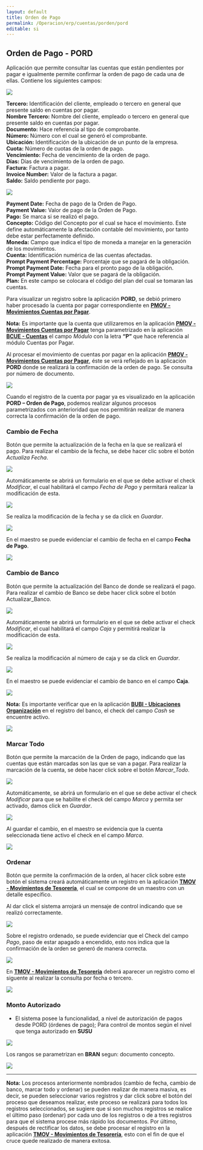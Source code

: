 ```yaml
---
layout: default
title: Orden de Pago
permalink: /Operacion/erp/cuentas/porden/pord
editable: si
---
```


## Orden de Pago - PORD

Aplicación que permite consultar las cuentas que están pendientes por pagar e igualmente permite confirmar la orden de pago de cada una de ellas. Contiene los siguientes campos:


![](PORD1.png)


**Tercero:** Identificación del cliente, empleado o  tercero en general que presente saldo en cuentas por pagar.  
**Nombre Tercero:** Nombre del cliente, empleado o  tercero en general que presente saldo en cuentas por pagar.  
**Documento:** Hace referencia al tipo de comprobante.  
**Número:** Número con el cual se generó el comprobante.  
**Ubicación:** Identificación de la ubicación de un punto de la empresa.  
**Cuota:** Número de cuotas de la orden de pago.  
**Vencimiento:** Fecha de vencimiento de la orden de pago.  
**Días:** Días de vencimiento de la orden de pago.  
**Factura:** Factura a pagar.  
**Invoice Number:** Valor de la factura a pagar.  
**Saldo:** Saldo pendiente por pago. 

![](PORD2.png)





**Payment Date:** Fecha de pago de la Orden de Pago.  
**Payment Value:** Valor de pago de la Orden de Pago.  
**Pago:** Se marca si se realizó el pago.  
**Concepto:** Código del Concepto por el cual se hace el movimiento. Este define automáticamente la afectación contable del movimiento, por tanto debe estar perfectamente definido.  
**Moneda:** Campo que indica el tipo de moneda a manejar en la generación de los movimientos.  
**Cuenta:** Identificación numérica de las cuentas afectadas.  
**Prompt Payment Percentage:** Porcentaje que se pagará de la obligación.  
**Prompt Payment Date:** Fecha para el pronto pago de la obligación.  
**Prompt Payment Value:** Valor que se pagará de la obligación.  
**Plan:** En este campo se colocara el código del plan del cual se tomaran las cuentas.  


Para visualizar un registro sobre la aplicación **PORD**, se debió primero haber procesado la cuenta por pagar correspondiente en [**PMOV - Movimientos Cuentas por Pagar**](https://github.com/OasisCom/Docs/blob/master/Operacion/erp/cuentas/pmovimient/pmov.md).  


**Nota:** Es importante que la cuenta que utilizaremos en la aplicación [**PMOV - Movimientos Cuentas por Pagar**](https://github.com/OasisCom/Docs/blob/master/Operacion/erp/cuentas/pmovimient/pmov.md)  tenga parametrizado en la aplicación [**BCUE - Cuentas**]() el campo _Módulo_ con la letra **“P”** que hace referencia al módulo Cuentas por Pagar.  


Al procesar el movimiento de cuentas por pagar en la aplicación [**PMOV - Movimientos Cuentas por Pagar**](https://github.com/OasisCom/Docs/blob/master/Operacion/erp/cuentas/pmovimient/pmov.md), éste se verá reflejado en la aplicación **PORD** donde se realizará la confirmación de la orden de pago. Se consulta por número de documento.  


![](PORD3.png)


Cuando el registro de la cuenta por pagar ya es visualizado en la aplicación **PORD –  Orden de Pago**, podemos realizar algunos procesos parametrizados con anterioridad que nos permitirán realizar de manera correcta la confirmación de la orden de pago.  


### Cambio de Fecha


Botón que permite la actualización de la fecha en la que se realizará el pago. Para realizar el cambio de la fecha, se debe hacer clic sobre el botón _Actualiza Fecha_.  


![](PORD4.png)


Automáticamente se abrirá un formulario en el que se debe activar el check _Modificar_, el cual habilitará el campo _Fecha de Pago_ y permitará realizar la modificación de esta.  


![](PORD5.png)


Se realiza la modificación de la fecha y se da click en _Guardar_.  


![](PORD6.png)


En el maestro se puede evidenciar el cambio de fecha en el campo **Fecha de Pago**.


![](PORD7.png)


### Cambio de Banco


Botón que permite la actualización del Banco de donde se realizará el pago. Para realizar el cambio de Banco se debe hacer click sobre el botón Actualizar_Banco.  


![](PORD8.png)


Automáticamente se abrirá un formulario en el que se debe activar el check _Modificar_, el cual habilitará el campo _Caja_ y permitirá realizar la modificación de esta.  


![](PORD9.png)


Se realiza la modificación al número de caja y se da click en _Guardar_.  


![](PORD10.png)


En el maestro se puede evidenciar el cambio de banco en el campo **Caja**.  


![](PORD11.png)


**Nota:** Es importante verificar que en la aplicación [**BUBI - Ubicaciones Organización**](https://github.com/OasisCom/Docs/blob/master/Operacion/common/borgan/bubi.md) en el registro del banco, el check del campo _Cash_ se encuentre activo.  


![](BUBI1.png)


### Marcar Todo


Botón que permite la marcación de la Orden de pago, indicando que las cuentas que están marcadas son las que se van a pagar. Para realizar la marcación de la cuenta, se debe hacer click sobre el botón _Marcar_Todo_.  


![](PORD12.png)


Automáticamente, se abrirá un formulario en el que se debe activar el check _Modificar_ para que se habilite el check del campo _Marca_ y permita ser activado, damos click en _Guardar_.  


![](PORD13.png)


Al guardar el cambio, en el maestro se evidencia que la cuenta seleccionada tiene activo el check en el campo _Marca_.  


![](PORD14.png)


### Ordenar


Botón que permite la confirmación de la orden, al hacer click sobre este botón el sistema creará automáticamente un registro en la aplicación [**TMOV - Movimientos de Tesorería**](https://github.com/OasisCom/Docs/blob/master/Operacion/erp/tesoreria/tmovimient/tmov.md), el cual se compone de un maestro con un detalle específico.  


Al dar click el sistema arrojará un mensaje de control indicando que se realizó correctamente.  


![](PORD15.png)


Sobre el registro ordenado, se puede evidenciar que el Check del campo _Pago_, paso de estar apagado a encendido, esto nos indica que la confirmación de la orden se generó de manera correcta.  


![](PORD16.png)


En  [**TMOV - Movimientos de Tesorería**](https://github.com/OasisCom/Docs/blob/master/Operacion/erp/tesoreria/tmovimient/tmov.md) deberá aparecer un registro como el siguente al realizar la consulta por fecha o tercero.  


![](PORD17.png)

### Monto Autorizado

* El sistema posee la funcionalidad, a nivel de autorización de pagos desde PORD (órdenes de pago);  Para control de montos según el nivel que tenga autorizado en **SUSU** 

![](PORD19.png)

Los rangos se parametrizan en **BRAN** segun: documento concepto.  

![](PORD20.png)

*************





**Nota:** Los procesos anteriormente nombrados (cambio de fecha, cambio de banco, marcar todo y ordenar) se pueden realizar de manera masiva, es decir, se pueden seleccionar varios registros y dar click sobre el botón del proceso que deseamos realizar, este proceso se realizará para todos los registros seleccionados, se sugiere que si son muchos registros se realice el último paso (ordenar) por cada uno de los registros o de a tres registros para que el sistema procese más rápido los documentos. Por último, después de rectificar los datos, se debe procesar el registro en la aplicación [**TMOV - Movimientos de Tesorería**](https://github.com/OasisCom/Docs/blob/master/Operacion/erp/tesoreria/tmovimient/tmov.md), esto con el fin de que el cruce quede realizado de manera exitosa.  
